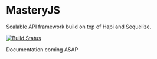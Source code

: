 # MasteryJS

Scalable API framework build on top of Hapi and Sequelize.

[![Build Status](https://travis-ci.org/labibramadhan/mastery-framework.svg?branch=master)](https://travis-ci.org/labibramadhan/mastery)

Documentation coming ASAP

